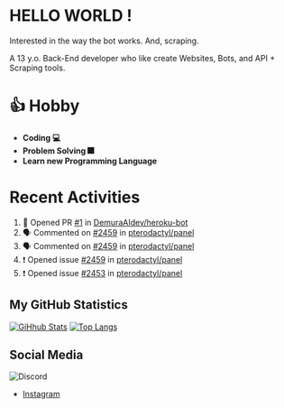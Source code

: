 # HELLO WORLD !

Interested in the way the bot works. And, scraping.

A 13 y.o. Back-End developer who like create Websites, Bots, and API + Scraping tools.

# 👍 Hobby

- **Coding 💻**
- **Problem Solving 🎆**
- **Learn new Programming Language**

# Recent Activities

<!--START_SECTION:activity-->
1. 💪 Opened PR [#1](https://github.com/DemuraAIdev/heroku-bot/pull/1) in [DemuraAIdev/heroku-bot](https://github.com/DemuraAIdev/heroku-bot)
2. 🗣 Commented on [#2459](https://github.com/pterodactyl/panel/issues/2459) in [pterodactyl/panel](https://github.com/pterodactyl/panel)
3. 🗣 Commented on [#2459](https://github.com/pterodactyl/panel/issues/2459) in [pterodactyl/panel](https://github.com/pterodactyl/panel)
4. ❗️ Opened issue [#2459](https://github.com/pterodactyl/panel/issues/2459) in [pterodactyl/panel](https://github.com/pterodactyl/panel)
5. ❗️ Opened issue [#2453](https://github.com/pterodactyl/panel/issues/2453) in [pterodactyl/panel](https://github.com/pterodactyl/panel)
<!--END_SECTION:activity-->

## My GitHub Statistics
[![GiHhub Stats](https://github-readme-stats.vercel.app/api?username=hansputera&show_icons=true&theme=dark)](https://github.com/hansputera)
[![Top Langs](https://github-readme-stats.vercel.app/api/top-langs/?username=hansputera&layout=compact&theme=dark)](https://github.com/hansputera)

## Social Media

![Discord](https://discord.c99.nl/widget/theme-3/642518159013969920.png)
- [Instagram](https://instagram.com/hanif.dwy.putra12)
